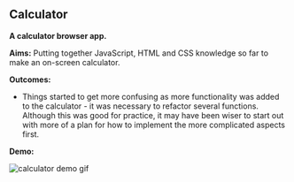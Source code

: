 ## Calculator

**A calculator browser app.**

**Aims:**
Putting together JavaScript, HTML and CSS knowledge so far to make an on-screen calculator.

**Outcomes:**
- Things started to get more confusing as more functionality was added to the calculator - it was necessary to refactor several functions. Although this was good for practice, it may have been wiser to start out with more of a plan for how to implement the more complicated aspects first.

**Demo:**

![calculator demo gif](demo/calculator.gif)

